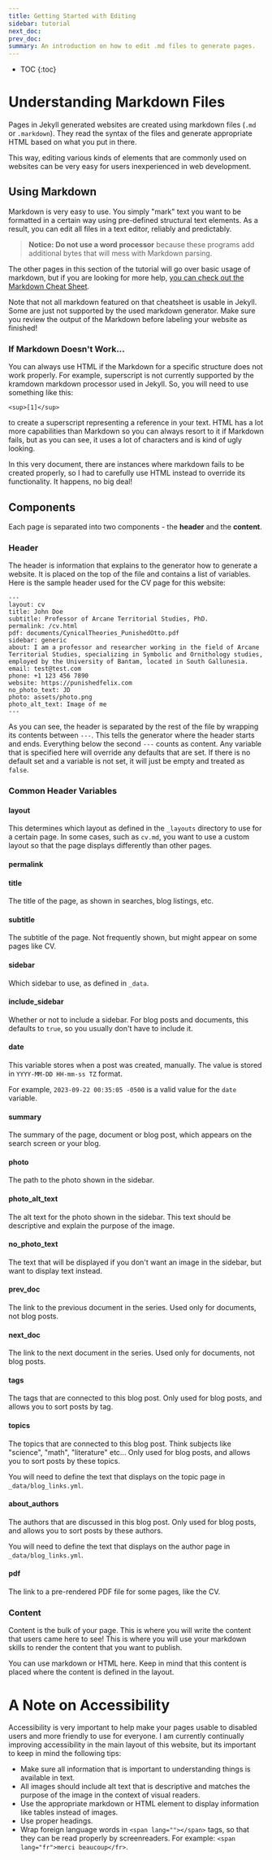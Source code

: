 ```yaml
---
title: Getting Started with Editing
sidebar: tutorial
next_doc: 
prev_doc: 
summary: An introduction on how to edit .md files to generate pages.
---
```


* TOC
{:toc}

# Understanding Markdown Files

Pages in Jekyll generated websites are created using markdown files (``.md`` or ``.markdown``). They read the syntax of the files and generate appropriate HTML based on what you put in there.

This way, editing various kinds of elements that are commonly used on websites can be very easy for users inexperienced in web development.

## Using Markdown

Markdown is very easy to use. You simply "mark" text you want to be formatted in a certain way using pre-defined structural text elements. As a result, you can edit all files in a text editor, reliably and predictably.

> **Notice: Do not use a word processor** because these programs add additional bytes that will mess with Markdown parsing.

The other pages in this section of the tutorial will go over basic usage of markdown, but if you are looking for more help, [you can check out the Markdown Cheat Sheet](https://www.markdownguide.org/cheat-sheet/).

Note that not all markdown featured on that cheatsheet is usable in Jekyll. Some are just not supported by the used markdown generator. Make sure you review the output of the Markdown before labeling your website as finished!

### If Markdown Doesn't Work...

You can always use HTML if the Markdown for a specific structure does not work properly. For example, superscript is not currently supported by the kramdown markdown processor used in Jekyll. So, you will need to use something like this:

```
<sup>[1]</sup>
```

to create a superscript representing a reference in your text. HTML has a lot more capabilities than Markdown so you can always resort to it if Markdown fails, but as you can see, it uses a lot of characters and is kind of ugly looking.

In this very document, there are instances where markdown fails to be created properly, so I had to carefully use HTML instead to override its functionality. It happens, no big deal!

## Components

Each page is separated into two components - the **header** and the **content**.

### Header

The header is information that explains to the generator how to generate a website. It is placed on the top of the file and contains a list of variables. Here is the sample header used for the CV page for this website:

```
---
layout: cv
title: John Doe
subtitle: Professor of Arcane Territorial Studies, PhD.
permalink: /cv.html
pdf: documents/CynicalTheories_PunishedOtto.pdf
sidebar: generic
about: I am a professor and researcher working in the field of Arcane Territorial Studies, specializing in Symbolic and Ornithology studies, employed by the University of Bantam, located in South Gallunesia.
email: test@test.com
phone: +1 123 456 7890
website: https://punishedfelix.com
no_photo_text: JD
photo: assets/photo.png
photo_alt_text: Image of me
---
```

As you can see, the header is separated by the rest of the file by wrapping its contents between ``---``. This tells the generator where the header starts and ends. Everything below the second ``---`` counts as content. Any variable that is specified here will override any defaults that are set. If there is no default set and a variable is not set, it will just be empty and treated as ``false``.

### Common Header Variables

#### layout

This determines which layout as defined in the ``_layouts`` directory to use for a certain page. In some cases, such as ``cv.md``, you want to use a custom layout so that the page displays differently than other pages.

#### permalink

<h4 id="title_def">title</h4>

The title of the page, as shown in searches, blog listings, etc.

<h4 id="subtitle_def">subtitle</h4>

The subtitle of the page. Not frequently shown, but might appear on some pages like CV.

<h4 id="sidebar_def">sidebar</h4>

Which sidebar to use, as defined in ``_data``.

#### include_sidebar

Whether or not to include a sidebar. For blog posts and documents, this defaults to ``true``, so you usually don't have to include it.

#### date

This variable stores when a post was created, manually. The value is stored in ``YYYY-MM-DD HH-mm-ss TZ`` format. 

For example, ``2023-09-22 00:35:05 -0500`` is a valid value for the ``date`` variable.

#### summary

The summary of the page, document or blog post, which appears on the search screen or your blog.

#### photo

The path to the photo shown in the sidebar.

#### photo_alt_text

The alt text for the photo shown in the sidebar. This text should be descriptive and explain the purpose of the image.

#### no_photo_text

The text that will be displayed if you don't want an image in the sidebar, but want to display text instead.

#### prev_doc

The link to the previous document in the series. Used only for documents, not blog posts.

#### next_doc

The link to the next document in the series. Used only for documents, not blog posts.

#### tags

The tags that are connected to this blog post. Only used for blog posts, and allows you to sort posts by tag.

#### topics

The topics that are connected to this blog post. Think subjects like "science", "math", "literature" etc... Only used for blog posts, and allows you to sort posts by these topics.

You will need to define the text that displays on the topic page in ``_data/blog_links.yml``.

#### about_authors

The authors that are discussed in this blog post. Only used for blog posts, and allows you to sort posts by these authors.

You will need to define the text that displays on the author page in ``_data/blog_links.yml``.

#### pdf

The link to a pre-rendered PDF file for some pages, like the CV.

### Content

Content is the bulk of your page. This is where you will write the content that users came here to see! This is where you will use your markdown skills to render the content that you want to publish.

You can use markdown or HTML here. Keep in mind that this content is placed where the content is defined in the layout. 

# A Note on Accessibility

Accessibility is very important to help make your pages usable to disabled users and more friendly to use for everyone. I am currently continually improving accessibility in the main layout of this website, but its important to keep in mind the following tips:

* Make sure all information that is important to understanding things is available in text. 
* All images should include alt text that is descriptive and matches the purpose of the image in the context of visual readers.
* Use the appropriate markdown or HTML element to display information like tables instead of images.
* Use proper headings.
* Wrap foreign language words in ``<span lang=""></span>`` tags, so that they can be read properly by screenreaders. For example: ``<span lang="fr">merci beaucoup</fr>``.


